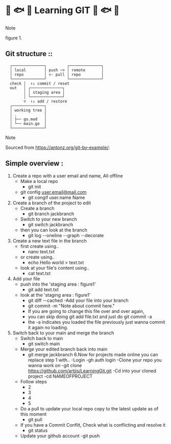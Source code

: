 # :tropical_fish: :fish: :tropical_fish: Learning GIT :tropical_fish: :fish: :tropical_fish:
> [!NOTE]
> figure 1.
## Git structure ::

      ┌──────────────┐         ┌──────────────┐
      │ local        │ push ─> │ remote       │
      │ repo         │ <- pull │ repo         │
      └──────────────┘         └──────────────┘
      check │  ↑↓ commit / reset
      out   │ ┌──────────────┐
            │ │ staging area │
            │ └──────────────┘
            ▽  ↑↓ add / restore
      ┌──────────────┐
      │ working tree │
      │ .            │
      │ ├── go.mod   │
      │ └── main.go  │
      └──────────────┘
> [!NOTE]
> Sourced from https://antonz.org/git-by-example/:

## Simple overview :
1. Create a repo with a user email and name, All offline
   - Make a local repo
      - git init
   - git config user.email@mail.com
      - git congif user.name Name
2. Create a branch of the project to edit
   - Create a branch
      - git branch jackbranch
   - Switch to your new branch
      - git switch jackbranch
   - then you can look at the branch
      - git log --oneline --graph --decorate
3. Create a new text file in the branch
   - first create using..
      - nano text.txt
   - or create using..
      - echo Hello world > text.txt
   - look at your file's content using..
      - cat text.txt
4. Add your file
   - push into the 'staging area : figure1'
      - git add text.txt
   - look at the 'staging area : figure1'
      - git diff --cached
   -Add your file into your branch
      - git commit -m "Note about commit here."
      - If you are going to change this file over and over again,
      - you can skip doing git add file.txt and just do git commit -a
      - the -a indicates you loaded the file previously just wanna commit it again no loading.
5. Switch back to your main and merge the branch
   - Switch back to main
      - git switch main
   - Merge your edited branch back into main
      - git merge jackbranch
6.Now for projects made online you can replace step 1 with..
   -Login
      -gh auth login
   -Clone your repo you wanna work on
      -git clone https://github.com/artjjs/LearningGit.git
   -Cd into your cloned project
      -cd NAMEOFPROJECT
   - Follow steps
      - 2
      - 3
      - 4
      - 5
   - Do a pull to update your local repo copy to the latest update as of this moment
      - git pull
   - If you have a Commit Conflit, Check what is conflicting and resolve it
      - git status
   - Update your github account
      -git push
